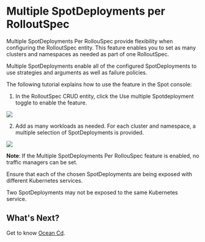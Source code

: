# Multiple SpotDeployments per RolloutSpec

Multiple SpotDeployments Per RollouSpec provide flexibility when configuring the RolloutSpec entity. This feature enables you to set as many clusters and namespaces as needed as part of one RolloutSpec.

Multiple SpotDeployments enable all of the configured SpotDeployments to use strategies and arguments as well as failure policies.

The following tutorial explains how to use the feature in the Spot console:

1. In the RolloutSpec CRUD entity, click the Use multiple Spotdeployment toggle to enable the feature.

<img src="/ocean-cd/_media/multiple-1.png" />

2. Add as many workloads as needed. For each cluster and namespace, a multiple selection of SpotDeployments is provided.

<img src="/ocean-cd/_media/multiple-2.png" />

**Note**: If the Multiple SpotDeployments Per RollouSpec feature is enabled, no traffic managers can be set.

Ensure that each of the chosen SpotDeployments are being exposed with different Kubernetes services.

Two SpotDeployments may not be exposed to the same Kubernetes service.

## What's Next?

Get to know [Ocean Cd](ocean-cd/get-to-know-ocean-cd/).
